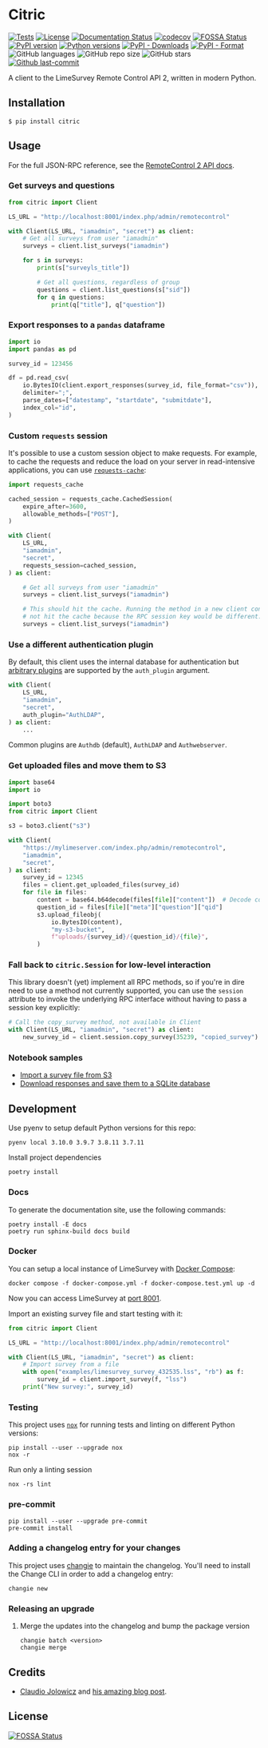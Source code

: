 # Citric

[![Tests][tests-badge]][tests-link]
[![License](https://img.shields.io/github/license/edgarrmondragon/citric)](https://github.com/edgarrmondragon/citric/blob/master/LICENSE)
[![Documentation Status][docs-badge]][docs-link]
[![codecov][codecov-badge]][codecov-link]
[![FOSSA Status](https://app.fossa.com/api/projects/git%2Bgithub.com%2Fedgarrmondragon%2Fcitric.svg?type=shield)](https://app.fossa.com/projects/git%2Bgithub.com%2Fedgarrmondragon%2Fcitric?ref=badge_shield)
[![PyPI version][pypi-badge]][pypi-link]
[![Python versions][versions-badge]][pypi-link]
[![PyPI - Downloads][downloads-badge]][pypi-link]
[![PyPI - Format](https://img.shields.io/pypi/format/citric)][pypi-link]
![GitHub languages](https://img.shields.io/github/languages/top/edgarrmondragon/citric)
![GitHub repo size](https://img.shields.io/github/repo-size/edgarrmondragon/citric)
![GitHub stars](https://img.shields.io/github/stars/edgarrmondragon/citric)
[![Github last-commit](https://img.shields.io/github/last-commit/edgarrmondragon/citric)](https://github.com/edgarrmondragon/citric/commits/master)

A client to the LimeSurvey Remote Control API 2, written in modern
Python.

## Installation

```console
$ pip install citric
```

## Usage

For the full JSON-RPC reference, see the [RemoteControl 2 API docs][rc2api].

### Get surveys and questions

```python
from citric import Client

LS_URL = "http://localhost:8001/index.php/admin/remotecontrol"

with Client(LS_URL, "iamadmin", "secret") as client:
    # Get all surveys from user "iamadmin"
    surveys = client.list_surveys("iamadmin")

    for s in surveys:
        print(s["surveyls_title"])

        # Get all questions, regardless of group
        questions = client.list_questions(s["sid"])
        for q in questions:
            print(q["title"], q["question"])
```

### Export responses to a `pandas` dataframe

```python
import io
import pandas as pd

survey_id = 123456

df = pd.read_csv(
    io.BytesIO(client.export_responses(survey_id, file_format="csv")),
    delimiter=";",
    parse_dates=["datestamp", "startdate", "submitdate"],
    index_col="id",
)
```

### Custom `requests` session

It's possible to use a custom session object to make requests. For example, to cache the requests
and reduce the load on your server in read-intensive applications, you can use
[`requests-cache`](https://requests-cache.readthedocs.io):

```python
import requests_cache

cached_session = requests_cache.CachedSession(
    expire_after=3600,
    allowable_methods=["POST"],
)

with Client(
    LS_URL,
    "iamadmin",
    "secret",
    requests_session=cached_session,
) as client:

    # Get all surveys from user "iamadmin"
    surveys = client.list_surveys("iamadmin")

    # This should hit the cache. Running the method in a new client context will
    # not hit the cache because the RPC session key would be different.
    surveys = client.list_surveys("iamadmin")
```

### Use a different authentication plugin

By default, this client uses the internal database for authentication but
[arbitrary plugins](https://manual.limesurvey.org/Authentication_plugins) are supported by the
`auth_plugin` argument.

```python
with Client(
    LS_URL,
    "iamadmin",
    "secret",
    auth_plugin="AuthLDAP",
) as client:
    ...
```

Common plugins are `Authdb` (default), `AuthLDAP` and `Authwebserver`.

### Get uploaded files and move them to S3

```python
import base64
import io

import boto3
from citric import Client

s3 = boto3.client("s3")

with Client(
    "https://mylimeserver.com/index.php/admin/remotecontrol",
    "iamadmin",
    "secret",
) as client:
    survey_id = 12345
    files = client.get_uploaded_files(survey_id)
    for file in files:
        content = base64.b64decode(files[file]["content"])  # Decode content
        question_id = files[file]["meta"]["question"]["qid"]
        s3.upload_fileobj(
            io.BytesIO(content),
            "my-s3-bucket",
            f"uploads/{survey_id}/{question_id}/{file}",
        )
```

### Fall back to `citric.Session` for low-level interaction

This library doesn't (yet) implement all RPC methods, so if you're in dire need to use a method not currently supported, you can use the `session` attribute to invoke the underlying RPC interface without having to pass a session key explicitly:

```python
# Call the copy_survey method, not available in Client
with Client(LS_URL, "iamadmin", "secret") as client:
    new_survey_id = client.session.copy_survey(35239, "copied_survey")
```

### Notebook samples

- [Import a survey file from S3](https://github.com/edgarrmondragon/citric/blob/master/docs/notebooks/import_s3.ipynb)
- [Download responses and save them to a SQLite database](https://github.com/edgarrmondragon/citric/blob/master/docs/notebooks/pandas_sqlite.ipynb)

## Development

Use pyenv to setup default Python versions for this repo:

```shell
pyenv local 3.10.0 3.9.7 3.8.11 3.7.11
```

Install project dependencies

```shell
poetry install
```

### Docs

To generate the documentation site, use the following commands:

```shell
poetry install -E docs
poetry run sphinx-build docs build
```

### Docker

You can setup a local instance of LimeSurvey with [Docker Compose](https://docs.docker.com/compose/):

```shell
docker compose -f docker-compose.yml -f docker-compose.test.yml up -d
```

Now you can access LimeSurvey at [port 8001](http://localhost:8001/index.php/admin).

Import an existing survey file and start testing with it:

```python
from citric import Client

LS_URL = "http://localhost:8001/index.php/admin/remotecontrol"

with Client(LS_URL, "iamadmin", "secret") as client:
    # Import survey from a file
    with open("examples/limesurvey_survey_432535.lss", "rb") as f:
        survey_id = client.import_survey(f, "lss")
    print("New survey:", survey_id)
```

### Testing

This project uses [`nox`][nox] for running tests and linting on different Python versions:

```shell
pip install --user --upgrade nox
nox -r
```

Run only a linting session

```shell
nox -rs lint
```

### pre-commit

```shell
pip install --user --upgrade pre-commit
pre-commit install
```

### Adding a changelog entry for your changes

This project uses [changie](https://changie.dev/) to maintain the changelog. You'll need to install the Change CLI in order to add a changelog entry:

```console
changie new
```

### Releasing an upgrade

1. Merge the updates into the changelog and bump the package version

   ```shell
   changie batch <version>
   changie merge
   ```

## Credits

- [Claudio Jolowicz][claudio] and [his amazing blog post][hypermodern].

[rc2api]: https://api.limesurvey.org/classes/remotecontrol_handle.html
[nox]: https://nox.thea.codes/en/stable/
[claudio]: https://twitter.com/cjolowicz/
[hypermodern]: https://cjolowicz.github.io/posts/hypermodern-python-01-setup/

<!--Badges-->
[docs-badge]: https://readthedocs.org/projects/citric/badge/?version=latest
[docs-link]: https://citric.readthedocs.io/en/latest/?badge=latest
[updates-badge]: https://pyup.io/repos/github/edgarrmondragon/citric/shield.svg
[codecov-badge]: https://codecov.io/gh/edgarrmondragon/citric/branch/master/graph/badge.svg
[codecov-link]: https://codecov.io/gh/edgarrmondragon/citric
[tests-badge]: https://github.com/edgarrmondragon/citric/workflows/Tests/badge.svg
[tests-link]: https://github.com/edgarrmondragon/citric/actions?workflow=Tests
[pypi-badge]: https://img.shields.io/pypi/v/citric.svg?color=blue
[versions-badge]: https://img.shields.io/pypi/pyversions/citric.svg
[downloads-badge]: https://img.shields.io/pypi/dm/citric?color=blue
[pypi-link]: https://pypi.org/project/citric


## License
[![FOSSA Status](https://app.fossa.com/api/projects/git%2Bgithub.com%2Fedgarrmondragon%2Fcitric.svg?type=large)](https://app.fossa.com/projects/git%2Bgithub.com%2Fedgarrmondragon%2Fcitric?ref=badge_large)
